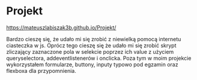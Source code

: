 # Projekt
https://mateuszlabiszak3b.github.io/Projekt/

Bardzo cieszę się, że udało mi się zrobić z niewielką pomocą internetu ciasteczka w js.
 Oprócz tego cieszę się że udało mi się zrobić skrypt zliczający zaznaczone pola w selekcie poprzez ich value z użyciem queryselectora, addeventlistenerów i onclicka.
Poza tym w moim projekcie wykorzystałem formularze, buttony, inputy typowo pod egzamin oraz flexboxa dla przypomnienia.
